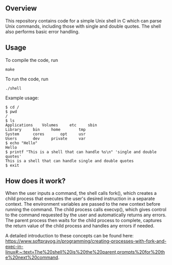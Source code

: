 ## Overview
This repository contains code for a simple Unix shell in C which can parse Unix commands, including those with single and double quotes. The shell also performs basic error handling. 

## Usage
To compile the code, run
```
make
```

To run the code, run
```
./shell
```

Example usage:
```
$ cd /
$ pwd
/
$ ls  
Applications	Volumes		etc		sbin
Library		bin		home		tmp
System		cores		opt		usr
Users		dev		private		var
$ echo "Hello"
Hello
$ printf "This is a shell that can handle %s\n" 'single and double quotes'
This is a shell that can handle single and double quotes
$ exit
```

## How does it work? 
When the user inputs a command, the shell calls fork(), which creates a child process that executes the user's desired instruction in a separate context. The environment variables are passed to the new context before running the command. The child process calls execvp(), which gives control to the command requested by the user and automatically returns any errors. The parent process then waits for the child process to complete, captures the return value of the child process and handles any errors if needed. 

A detailed introduction to these concepts can be found here: https://www.softprayog.in/programming/creating-processes-with-fork-and-exec-in-linux#:~:text=The%20shell%20is%20the%20parent,prompts%20for%20the%20next%20command.
